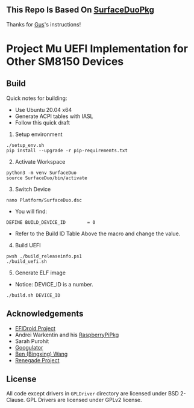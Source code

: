 ## This Repo Is Based On [SurfaceDuoPkg](https://github.com/Woa-Project/SurfaceDuoPkg/)
 Thanks for [Gus](https://github.com/gus33000)'s instructions!

# Project Mu UEFI Implementation for Other SM8150 Devices

## Build 

Quick notes for building:

- Use Ubuntu 20.04 x64
- Generate ACPI tables with IASL
- Follow this quick draft


1. Setup environment
```
./setup_env.sh
pip install --upgrade -r pip-requirements.txt
```

2. Activate Workspace
```
python3 -m venv SurfaceDuo
source SurfaceDuo/bin/activate
```

3. Switch Device
```
nano Platform/SurfaceDuo.dsc
```
 * You will find:
```
DEFINE BUILD_DEVICE_ID        = 0
```
 * Refer to the Build ID Table Above the macro and change the value.

4. Build UEFI
```
pwsh ./build_releaseinfo.ps1
./build_uefi.sh
```

5. Generate ELF image
 * Notice: DEVICE_ID is a number. 
```
./build.sh DEVICE_ID
```

## Acknowledgements

- [EFIDroid Project](http://efidroid.org)
- Andrei Warkentin and his [RaspberryPiPkg](https://github.com/andreiw/RaspberryPiPkg)
- Sarah Purohit
- [Googulator](https://github.com/Googulator/)
- [Ben (Bingxing) Wang](https://github.com/imbushuo/)
- [Renegade Project](https://github.com/edk2-porting/)

## License

All code except drivers in `GPLDriver` directory are licensed under BSD 2-Clause. 
GPL Drivers are licensed under GPLv2 license.
